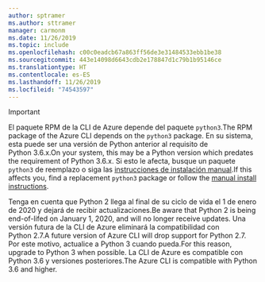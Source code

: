 ```yaml
---
author: sptramer
ms.author: sttramer
manager: carmonm
ms.date: 11/26/2019
ms.topic: include
ms.openlocfilehash: c00c0eadcb67a863ff56de3e31484533ebb1be38
ms.sourcegitcommit: 443e14098d6643cdb2e178847d1c79b1b95146ce
ms.translationtype: HT
ms.contentlocale: es-ES
ms.lasthandoff: 11/26/2019
ms.locfileid: "74543597"
---
```

> [!IMPORTANT]
>
> <span data-ttu-id="ffb48-101">El paquete RPM de la CLI de Azure depende del paquete `python3`.</span><span class="sxs-lookup"><span data-stu-id="ffb48-101">The RPM package of the Azure CLI depends on the `python3` package.</span></span> <span data-ttu-id="ffb48-102">En su sistema, esta puede ser una versión de Python anterior al requisito de Python 3.6.x.</span><span class="sxs-lookup"><span data-stu-id="ffb48-102">On your system, this may be a Python version which predates the requirement of Python 3.6.x.</span></span> <span data-ttu-id="ffb48-103">Si esto le afecta, busque un paquete `python3` de reemplazo o siga las [instrucciones de instalación manual](../install-azure-cli-linux.md).</span><span class="sxs-lookup"><span data-stu-id="ffb48-103">If this affects you, find a replacement `python3` package or follow the [manual install instructions](../install-azure-cli-linux.md).</span></span>
>
> <span data-ttu-id="ffb48-104">Tenga en cuenta que Python 2 llega al final de su ciclo de vida el 1 de enero de 2020 y dejará de recibir actualizaciones.</span><span class="sxs-lookup"><span data-stu-id="ffb48-104">Be aware that Python 2 is being end-of-lifed on January 1, 2020, and will no longer receive updates.</span></span> <span data-ttu-id="ffb48-105">Una versión futura de la CLI de Azure eliminará la compatibilidad con Python 2.7.</span><span class="sxs-lookup"><span data-stu-id="ffb48-105">A future version of Azure CLI will drop support for Python 2.7.</span></span> <span data-ttu-id="ffb48-106">Por este motivo, actualice a Python 3 cuando pueda.</span><span class="sxs-lookup"><span data-stu-id="ffb48-106">For this reason, upgrade to Python 3 when possible.</span></span> <span data-ttu-id="ffb48-107">La CLI de Azure es compatible con Python 3.6 y versiones posteriores.</span><span class="sxs-lookup"><span data-stu-id="ffb48-107">The Azure CLI is compatible with Python 3.6 and higher.</span></span>
